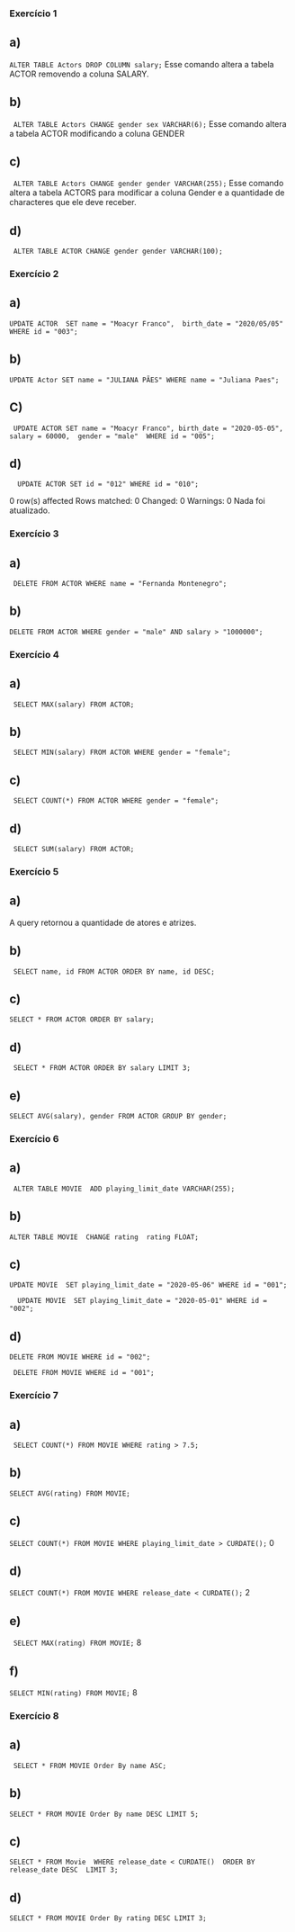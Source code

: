 ### Exercício 1
## a) 
``ALTER TABLE Actors DROP COLUMN salary;``
Esse comando altera a tabela ACTOR removendo a coluna SALARY.

## b) 
`` ALTER TABLE Actors CHANGE gender sex VARCHAR(6);`` 
Esse comando altera a tabela ACTOR modificando a coluna GENDER

## c) 

`` ALTER TABLE Actors CHANGE gender gender VARCHAR(255);``
Esse comando altera a tabela ACTORS para modificar a coluna Gender e a quantidade de characteres que ele deve receber.

## d)
`` ALTER TABLE ACTOR CHANGE gender gender VARCHAR(100);`` 

### Exercício 2 

## a) 
``UPDATE ACTOR 
SET name = "Moacyr Franco", 
birth_date = "2020/05/05"
WHERE id = "003";``


## b) 
 ``UPDATE Actor
SET name = "JULIANA PÃES"
WHERE name = "Juliana Paes";``

## C) 

`` 
UPDATE ACTOR SET name = "Moacyr Franco",
birth_date = "2020-05-05", 
salary = 60000, 
gender = "male" 
WHERE id = "005";
``

## d) 
`` 
UPDATE ACTOR SET id = "012"
WHERE id = "010";``

0 row(s) affected Rows matched: 0  Changed: 0  Warnings: 0
Nada foi atualizado.

### Exercício 3

## a) 
``
DELETE FROM ACTOR WHERE name = "Fernanda Montenegro";``

## b) 
``DELETE FROM ACTOR WHERE gender = "male" AND salary > "1000000";``

### Exercício 4

## a) 
`` SELECT MAX(salary) FROM ACTOR;``
## b) 
`` SELECT MIN(salary) FROM ACTOR WHERE gender = "female";``
## c)
`` SELECT COUNT(*) FROM ACTOR WHERE gender = "female";``

## d) 
`` SELECT SUM(salary) FROM ACTOR;``
### Exercício 5 

## a)
A query retornou a quantidade de atores e atrizes.

## b) 
`` SELECT name, id
FROM ACTOR
ORDER BY name, id DESC;``

## c)
`` SELECT *
FROM ACTOR
ORDER BY salary;
``

## d) 
`` 
SELECT *
FROM ACTOR
ORDER BY salary
LIMIT 3;
``

## e) 
`` SELECT AVG(salary), gender
FROM ACTOR
GROUP BY gender;
``

### Exercício 6 

## a) 
``
ALTER TABLE MOVIE 
ADD playing_limit_date VARCHAR(255);``

## b) 
``
ALTER TABLE MOVIE 
CHANGE rating 
rating FLOAT;
``
## c) 
`` UPDATE MOVIE 
SET playing_limit_date = "2020-05-06"
WHERE id = "001";
``

`` 
UPDATE MOVIE 
SET playing_limit_date = "2020-05-01"
WHERE id = "002";``

## d) 
``
DELETE FROM MOVIE WHERE id = "002";
``

`` 
DELETE FROM MOVIE WHERE id = "001";
``

### Exercício 7 

## a) 
``
SELECT COUNT(*) FROM MOVIE WHERE rating > 7.5;``

## b)
``
SELECT AVG(rating) FROM MOVIE; ``

## c) 
``
SELECT COUNT(*) FROM MOVIE WHERE playing_limit_date > CURDATE();
``
0
## d) 
``
SELECT COUNT(*) FROM MOVIE WHERE release_date < CURDATE();
``
2
## e) 
`` 
SELECT MAX(rating) FROM MOVIE;
``
8 

## f)
``
SELECT MIN(rating) FROM MOVIE; ``
8 


### Exercício 8 
## a) 
``
SELECT * FROM MOVIE Order By name ASC;``

## b) 
``
SELECT * FROM MOVIE Order By name DESC
LIMIT 5;
``

## c) 
``SELECT * FROM Movie 
WHERE release_date < CURDATE() 
ORDER BY release_date DESC 
LIMIT 3; ``

## d) 
``
SELECT * FROM MOVIE Order By rating DESC
LIMIT 3;
``






